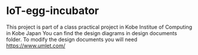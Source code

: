 # IoT-egg-incubator

This project is part of a class practical project in Kobe Institue of Computing in Kobe Japan
You can find the design diagrams in design documents folder.
To modify the design documents you will need https://www.umlet.com/
